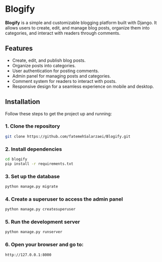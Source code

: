 # Blogify

**Blogify** is a simple and customizable blogging platform built with Django. It allows users to create, edit, and manage blog posts, organize them into categories, and interact with readers through comments.

## Features
- Create, edit, and publish blog posts.
- Organize posts into categories.
- User authentication for posting comments.
- Admin panel for managing posts and categories.
- Comment system for readers to interact with posts.
- Responsive design for a seamless experience on mobile and desktop.

## Installation

Follow these steps to get the project up and running:

### 1. Clone the repository
```bash
git clone https://github.com/fatemehSalarzaei/Blogify.git
```
### 2. Install dependencies
```bash
cd blogify
pip install -r requirements.txt
```

### 3. Set up the database
```bash
python manage.py migrate
```

### 4. Create a superuser to access the admin panel
```bash
python manage.py createsuperuser
```

### 5. Run the development server
```bash
python manage.py runserver
```

### 6. Open your browser and go to:
```bash
http://127.0.0.1:8000
```







